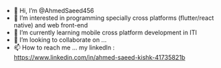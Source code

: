 - 👋 Hi, I’m @AhmedSaeed456
- 👀 I’m interested in programming specially cross platforms (flutter/react native) and web front-end
- 🌱 I’m currently learning mobile cross platform development in ITI
- 💞️ I’m looking to collaborate on ...
- 📫 How to reach me ... my linkedIn : https://www.linkedin.com/in/ahmed-saeed-kishk-41735821b

<!---
AhmedSaeed456/AhmedSaeed456 is a ✨ special ✨ repository because its `README.md` (this file) appears on your GitHub profile.
You can click the Preview link to take a look at your changes.
--->
